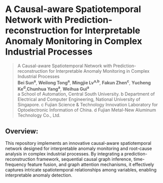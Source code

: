 # A Causal-aware Spatiotemporal Network with Prediction-reconstruction for Interpretable Anomaly Monitoring in Complex Industrial Processes

> A Causal-aware Spatiotemporal Network with Prediction-reconstruction for Interpretable Anomaly Monitoring in Complex Industrial Processes  
> **Bei Sun**<sup>**a**</sup>, **Weilong Tong**<sup>**a**</sup>, **Mingjie Lv**<sup>**a,b**</sup>, **Fakun Zhen**<sup>**c**</sup>, **Yucheng Ke**<sup>**d**</sup>,**Chunhua Yang**<sup>**a**</sup>, **Weihua Gui**<sup>**a**</sup>    
> a School of Automation, Central South University.
> b Department of Electrical and Computer Engineering, National University of Singapore.
> c Fujian Science & Technology Innovation Laboratory for Optoelectronic Information of China.
> d Fujian Metal-New Aluminum Technology Co., Ltd.

## Overview:
This repository implements an innovative causal-aware spatiotemporal network designed for interpretable anomaly monitoring and root-cause analysis in complex industrial processes. By integrating a prediction-reconstruction framework, sequential causal graph inference, time-frequency feature fusion, and graph attention mechanisms, it effectively captures intricate spatiotemporal relationships among variables, enabling interpretable anomaly detection.
